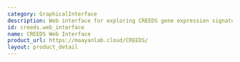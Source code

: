 ```yaml
---
category: GraphicalInterface
description: Web interface for exploring CREEDS gene expression signatures
id: creeds.web_interface
name: CREEDS Web Interface
product_url: https://maayanlab.cloud/CREEDS/
layout: product_detail
---
```

